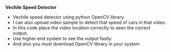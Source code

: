 **Vechile Speed Detector**
- Vechile speed detector using python OpenCV library.
- I can also upload video sample to detect that speed of cars in that video.
- In this code place the video location correctly to seen the correct output.
- Use higher end system to see the output fastly.
- And also you must download OpenCV library in your system
